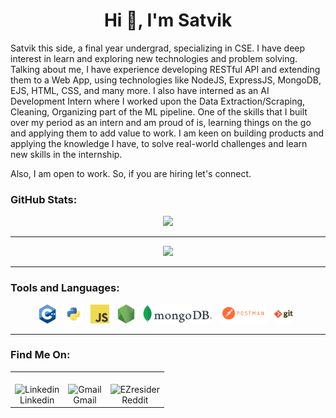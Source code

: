 <h1 align="center">Hi 👋, I'm Satvik</h1>


Satvik this side, a final year undergrad, specializing in CSE. I have deep interest in learn and exploring new technologies and problem solving. Talking about me, I have experience developing RESTful API and extending them to a Web App, using technologies like NodeJS, ExpressJS, MongoDB, EJS, HTML, CSS, and many more. I also have interned as an AI Development Intern where I worked upon the Data Extraction/Scraping, Cleaning, Organizing part of the ML pipeline. One of the skills that I built over my period as an intern and am proud of is, learning things on the go and applying them to add value to work. I am keen on building products and applying the knowledge I have, to solve real-world challenges and learn new skills in the internship.

Also, I am open to work. So, if you are hiring let's connect.

### GitHub Stats:
<p align="center">
  <a href="https://github.com/SATVIK2204">
    <img src="https://github-readme-stats.vercel.app/api?username=SATVIK2204&show_icons=true&hide=issues&theme=radical"/>
  </a>
</p>

---

<p align="center">
  <a href="https://github.com/SATVIK2204">
    <img src="https://github-readme-streak-stats.herokuapp.com/?user=SATVIK2204&theme=radical"/>
  </a>
</p>

---

### Tools and Languages:
<p align="center">
  <code><img height="30" src="https://github.com/Manvityagi/ManviTyagi/blob/main/assets/cpp.png"></code>&nbsp;&nbsp;
  <code><img height="30" src="https://github.com/Manvityagi/ManviTyagi/blob/main/assets/python.png"></code>&nbsp;&nbsp;
  <code><img height="30" src="https://github.com/Manvityagi/ManviTyagi/blob/main/assets/javascript.png"></code>&nbsp;&nbsp;
  <code><img height="30" src="https://github.com/Manvityagi/ManviTyagi/blob/main/assets/nodejs.png"></code>&nbsp;&nbsp;
  <code><img height="30" src="https://github.com/Manvityagi/ManviTyagi/blob/main/assets/mongoDB.png"></code>&nbsp;&nbsp;
  <code><img height="30" src="https://github.com/Manvityagi/ManviTyagi/blob/main/assets/postman.png"></code>&nbsp;&nbsp;
  <code><img height="30" src="https://github.com/Manvityagi/ManviTyagi/blob/main/assets/git.png"></code>&nbsp;&nbsp;
</p>


---

### Find Me On:


<p align="center">
  <table align="center" height="200">
  <tr>
  <td align="center"><br><a> <img src="https://edent.github.io/SuperTinyIcons/images/svg/linkedin.svg"  width="100" title="Linkedin" /></a><br>Linkedin</td>
  <td align="center"><br><a> <img src="https://edent.github.io/SuperTinyIcons/images/svg/gmail.svg" width="100" title="Gmail" /></a><br>Gmail</td>
  <td align="center"><br><a> <img src="https://edent.github.io/SuperTinyIcons/images/svg/reddit.svg"  width="100" title="EZresider" /></a><br>Reddit</td>
  </tr>
  <tr>
</p>


